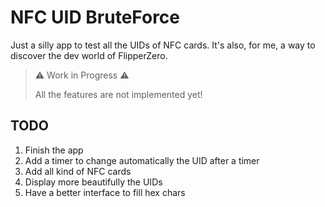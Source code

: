# NFC UID BruteForce

Just a silly app to test all the UIDs of NFC cards. It's also, for me, a way to discover the dev world of FlipperZero.

> ⚠️ Work in Progress ⚠️
>
> All the features are not implemented yet!

## TODO

1. Finish the app
2. Add a timer to change automatically the UID after a timer
3. Add all kind of NFC cards
4. Display more beautifully the UIDs
5. Have a better interface to fill hex chars
